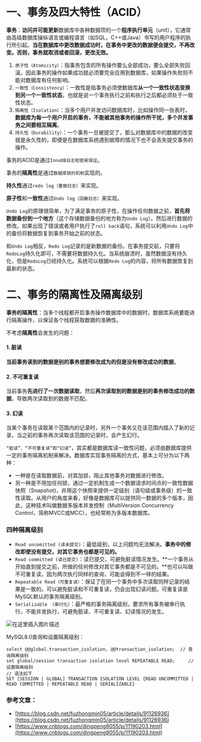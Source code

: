 # 一、事务及四大特性（ACID）

**事务**：**访问并可能更新**数据库中各种数据项的一个**程序执行单元**（unit），它通常由高级数据库操纵语言或编程语言（如SQL，C++或Java）书写的用户程序的执行所引起。**当在数据库中更改数据成功时，在事务中更改的数据便会提交，不再改变。否则，事务就取消或者回滚，更改无效。**

 1. `原子性（Atomicity）`：指事务包含的所有操作要么全部成功，要么全部失败回滚。因此事务的操作如果成功就必须要完全应用到数据库，如果操作失败则不能对数据库有任何影响。
 2. `一致性（Consistency）`：一致性是指事务必须使数据库**从一个一致性状态变换到另一个一致性状态**，也就是说一个事务执行之前和执行之后都必须处于一致性状态。
 3. `隔离性（Isolation）`：当多个用户并发访问数据库时，比如操作同一张表时，**数据库为每一个用户开启的事务，不能被其他事务的操作所干扰，多个并发事务之间要相互隔离**。
 4. `持久性（Durability）`：一个事务一旦被提交了，那么对数据库中的数据的改变就是永久性的，即便是在数据库系统遇到故障的情况下也不会丢失提交事务的操作。

事务的ACID是通过`InnoDB日志和锁来保证`。

事务的**隔离性**是通过`数据库锁的机制`实现的。

**持久性**通过`redo log（重做日志）`来实现。

**原子性**和**一致性**通过`Undo log（回撤日志）`来实现。

`Undo Log`的原理很简单，为了满足事务的原子性，在操作任何数据之前，**首先将数据备份到一个地方**（这个存储数据备份的地方称为`Undo Log`）。然后进行数据的修改。如果出现了错误或者用户执行了`roll back`语句，系统可以利用`Undo Log`中的备份将数据恢复到事务开始之前的状态。 

和`Undo Log`相反，`Redo Log`记录的是新数据的备份。在事务提交前，只要将`RedoLog`持久化即可，不需要将数据持久化。当系统崩溃时，虽然数据没有持久化，但是`RedoLog`已经持久化。系统可以根据`Redo Log`的内容，将所有数据恢复到最新的状态。

# 二、事务的隔离性及隔离级别
**事务的隔离性**：当多个线程都开启事务操作数据库中的数据时，数据库系统要能进行隔离操作，以保证各个线程获取数据的准确性。

不考虑**隔离性**会发生的问题：
#### 1. 脏读
**当前事务读到的数据是别的事务想要修改成为的但是没有修改成功的数据**。

#### 2. 不可重复读
当前事务**先进行了一次数据读取**，然后**再次读取到的数据是别的事务修改成功的数据**，导致两次读取到的数据不匹配。

#### 3. 幻读
当某个事务在读取某个范围内的记录时，另外一个事务又在该范围内插入了新的记录，当之前的事务再次读取该范围的记录时，会产生幻行。


`“脏读”、“不可重复读”和“幻读”`，其实都是数据库读一致性问题，必须由数据库提供一定的事务隔离机制来解决。数据库实现事务隔离的方式，基本上可分为以下两种：

 - 一种是在读取数据前，对其加锁，阻止其他事务对数据进行修改。
 - 另一种是不用加任何锁，通过一定机制生成一个数据请求时间点的一致性数据快照（Snapshot)，并用这个快照来提供一定级别（语句级或事务级）的一致性读取。从用户的角度来看，好像是数据库可以提供同一数据的多个版本，因此，这种技术叫做数据多版本并发控制（MultiVersion Concurrency Control，简称MVCC或MCC），也经常称为多版本数据库。


### 四种隔离级别
- `Read uncomitted (读未提交)`：最低级别，以上问题均无法解决。**事务中的修改即使没有提交，对其它事务也都是可见的。**
- `Read committed (读已提交)`：读已提交，可避免脏读情况发生。**一个事务从开始直到提交之前，所做的任何修改对其它事务都是不可见的。**也可以叫做不可重复读，因为两次执行同样的查询，可能会得到不一样的结果。
- `Repeatable Read（可重复读）`：保证了在同一个事务中多次读取同样记录的结果是一致的。可以避免脏读和不可重复读，仍会出现幻读问题。可重复读是MySQL默认的事务隔离级别。
- `Serializable （串行化）`：最严格的事务隔离级别，要求所有事务被串行执行，不能并发执行，可避免脏读、不可重复读、幻读情况的发生。	

![在这里插入图片描述](https://img-blog.csdnimg.cn/20201130163023206.png?x-oss-process=image/watermark,type_ZmFuZ3poZW5naGVpdGk,shadow_10,text_aHR0cHM6Ly9ibG9nLmNzZG4ubmV0L3dlaXhpbl80MzIwNzAyNQ==,size_16,color_FFFFFF,t_70)

MySQL8.0查询和设置隔离级别：

```mysql
select @@global.transaction_isolation, @@transaction_isolation;  // 查询隔离级别
set global/session transaction isolation level REPEATABLE READ;		// 设置隔离级别
// 语法如下
SET [SESSION | GLOBAL] TRANSACTION ISOLATION LEVEL {READ UNCOMMITTED | READ COMMITTED | REPEATABLE READ | SERIALIZABLE}
```



### 参考文章：

 - [https://blog.csdn.net/fuzhongmin05/article/details/91126936](https://blog.csdn.net/fuzhongmin05/article/details/91126936)
 - [https://www.cnblogs.com/dingpeng9055/p/11190203.html](https://www.cnblogs.com/dingpeng9055/p/11190203.html)


